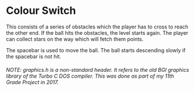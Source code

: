 # Colour Switch
This consists of a series of obstacles which the player has to cross to reach the other end. If the ball hits the obstacles, the level starts again. The player can collect stars on the way which will fetch them points.

The spacebar is used to move the ball. The ball starts descending slowly if the spacebar is not hit.

###### NOTE: graphics.h is a non-standard header. It refers to the old BGI graphics library of the Turbo C DOS compiler. This was done as part of my 11th Grade Project in 2017.
